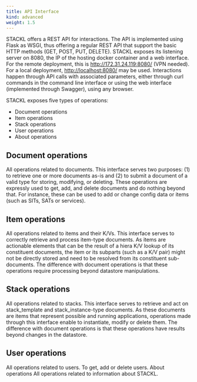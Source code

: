 ```yaml
---
title: API Interface
kind: advanced
weight: 1.5
---
```


STACKL offers a REST API for interactions.
The API is implemented using Flask as WSGI, thus offering a regular REST API that support the basic HTTP methods (GET, POST, PUT, DELETE).
STACKL exposes its listening server on 8080, the IP of the hosting docker container and a web interface. For the remote deployment, this is <http://172.31.24.119:8080/> (VPN needed).
For a local deployment, <http://localhost:8080/> may be used.
Interactions happen through API calls with associated parameters, either through curl commands in the command line interface or using the web interface (implemented through Swagger), using any browser.

STACKL exposes five types of operations:

* Document operations
* Item operations
* Stack operations
* User operations
* About operations

## Document operations

All operations related to documents. This interface serves two purposes: (1) to retrieve one or more documents as-is and (2) to submit a document of a valid type for storing, modifying, or deleting.
These operations are expressly used to get, add, and delete documents and do nothing beyond that. For instance, these can be used to add or change config data or items (such as SITs, SATs or services).

## Item operations

All operations related to items and their K/Vs. This interface serves to correctly retrieve and process item-type documents. As items are actionable elements that can be the result of a hiera K/V lookup of its constituent documents, the item or its subparts (such as a K/V pair) might not be directly stored and need to be resolved from its constituent sub-documents.
The difference with document operations is that these operations require processing beyond datastore manipulations.

## Stack operations

All operations related to stacks. This interface serves to retrieve and act on stack_template and stack_instance-type documents. As these documents are items that represent possible and running applications, operations made through this interface enable to instantiate, modify or delete them.
The difference with document operations is that these operations have results beyond changes in the datastore.

## User operations

All operations related to users. To get, add or delete users.
About operations
All operations related to information about STACKL.
